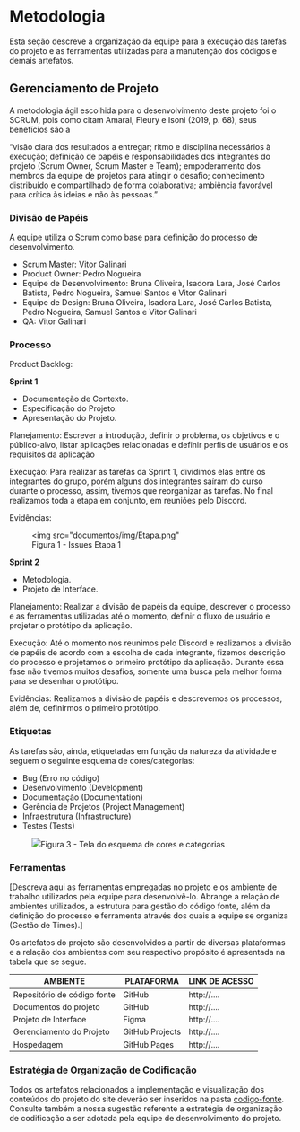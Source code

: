 
# Metodologia

Esta seção descreve a organização da equipe para a execução das tarefas do projeto e as ferramentas utilizadas para a manutenção dos códigos e demais artefatos.


## Gerenciamento de Projeto
A metodologia ágil escolhida para o desenvolvimento deste projeto foi o SCRUM, pois como citam Amaral, Fleury e Isoni (2019, p. 68), seus benefícios são a

“visão clara dos resultados a entregar; ritmo e disciplina necessários à execução; definição de papéis e responsabilidades dos integrantes do projeto (Scrum Owner, Scrum Master e Team); empoderamento dos membros da equipe de projetos para atingir o desafio; conhecimento distribuído e compartilhado de forma colaborativa; ambiência favorável para crítica às ideias e não às pessoas.”

### Divisão de Papéis

A equipe utiliza o Scrum como base para definição do processo de desenvolvimento.

- Scrum Master: Vitor Galinari
- Product Owner: Pedro Nogueira
- Equipe de Desenvolvimento: Bruna Oliveira, Isadora Lara, José Carlos Batista, Pedro Nogueira, Samuel Santos e Vitor Galinari
- Equipe de Design: Bruna Oliveira, Isadora Lara, José Carlos Batista, Pedro Nogueira, Samuel Santos e Vitor Galinari
- QA: Vitor Galinari

### Processo

Product Backlog:

**Sprint 1**

- Documentação de Contexto. 
- Especificação do Projeto. 
- Apresentação do Projeto. 

Planejamento:  Escrever a introdução, definir o problema, os objetivos e o público-alvo, listar aplicações relacionadas e definir perfis de usuários e os requisitos da aplicação 

Execução: Para realizar as tarefas da Sprint 1, dividimos elas entre os integrantes do grupo, porém alguns dos integrantes saíram do curso durante o processo, assim, tivemos que reorganizar as tarefas. No final realizamos toda a etapa em conjunto, em reuniões pelo Discord. 

Evidências: <figure> 
  <img src="documentos/img/Etapa.png"
    <figcaption>Figura 1 - Issues Etapa 1</figcaption>
</figure> 

**Sprint 2**

- Metodologia. 
- Projeto de Interface. 
 
Planejamento:  Realizar a divisão de papéis da equipe, descrever o processo e as ferramentas utilizadas até o momento, definir o fluxo de usuário e projetar o protótipo da aplicação. 

Execução: Até o momento nos reunimos pelo Discord e realizamos a divisão de papéis de acordo com a escolha de cada integrante, fizemos descrição do processo e projetamos o primeiro protótipo da aplicação. Durante essa fase não tivemos muitos desafios, somente uma busca pela melhor forma para se desenhar o protótipo. 

Evidências: Realizamos a divisão de papéis e descrevemos os processos, além de, definirmos o primeiro protótipo. 

### Etiquetas
<p>As tarefas são, ainda, etiquetadas em função da natureza da atividade e seguem o seguinte esquema de cores/categorias:</p>

<ul>
  <li>Bug (Erro no código)</li>
  <li>Desenvolvimento (Development)</li>
  <li>Documentação (Documentation)</li>
  <li>Gerência de Projetos (Project Management)</li>
  <li>Infraestrutura (Infrastructure)</li>
  <li>Testes (Tests)</li>
</ul>

<figure> 
  <img src="https://user-images.githubusercontent.com/100447878/164068979-9eed46e1-9b44-461e-ab88-c2388e6767a1.png"
    <figcaption>Figura 3 - Tela do esquema de cores e categorias</figcaption>
</figure> 
  
### Ferramentas

[Descreva aqui as ferramentas empregadas no projeto e os ambiente de trabalho utilizados pela  equipe para desenvolvê-lo. Abrange a relação de ambientes utilizados, a estrutura para gestão do código fonte, além da definição do processo e ferramenta através dos quais a equipe se organiza (Gestão de Times).]

Os artefatos do projeto são desenvolvidos a partir de diversas plataformas e a relação dos ambientes com seu respectivo propósito é apresentada na tabela que se segue.

| AMBIENTE                            | PLATAFORMA                         | LINK DE ACESSO                         |
|-------------------------------------|------------------------------------|----------------------------------------|
| Repositório de código fonte         | GitHub                             | http://....                            |
| Documentos do projeto               | GitHub                             | http://....                            |
| Projeto de Interface                | Figma                              | http://....                            |
| Gerenciamento do Projeto            | GitHub Projects                    | http://....                            |
| Hospedagem                          | GitHub Pages                       | http://....                            |


### Estratégia de Organização de Codificação 

Todos os artefatos relacionados a implementação e visualização dos conteúdos do projeto do site deverão ser inseridos na pasta [codigo-fonte](http://https://github.com/ICEI-PUC-Minas-PMV-ADS/WebApplicationProject-Template-v2/tree/main/codigo-fonte). Consulte também a nossa sugestão referente a estratégia de organização de codificação a ser adotada pela equipe de desenvolvimento do projeto.
